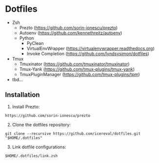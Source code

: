 Dotfiles
========

* Zsh
  * Prezto (https://github.com/sorin-ionescu/prezto)
  * Autoenv (https://github.com/kennethreitz/autoenv)
  * Python
    * PyClean
    * VirtualEnvWrapper (https://virtualenvwrapper.readthedocs.org)
    * Invoke Completion (https://github.com/lyndsysimon/dotfiles)
* Tmux
  * Tmuxinator (https://github.com/tmuxinator/tmuxinator)
  * Tmux-Yank (https://github.com/tmux-plugins/tmux-yank)
  * TmuxPluginManager (https://github.com/tmux-plugins/tpm)
* tbd...

Installation
------------

  1. Install Prezto:

	https://github.com/sorin-ionescu/prezto

  2. Clone the dotfiles repository:

	git clone --recursive https://github.com/icereval/dotfiles.git "$HOME/.dotfiles"

  3. Link dotfile configurations:

	$HOME/.dotfiles/link.zsh
